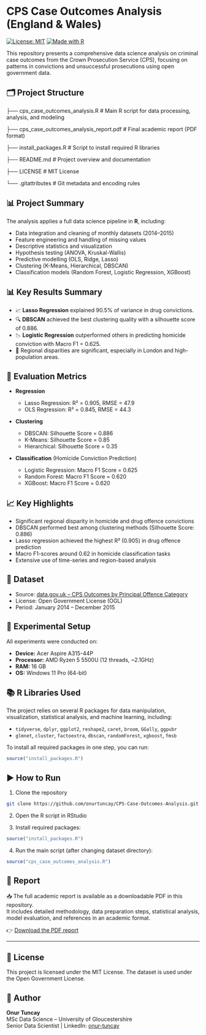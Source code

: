 # CPS Case Outcomes Analysis (England & Wales)


[![License: MIT](https://img.shields.io/badge/License-MIT-yellow.svg)](LICENSE)
[![Made with R](https://img.shields.io/badge/Made%20with-R-1f425f.svg)](https://www.r-project.org/)

This repository presents a comprehensive data science analysis on criminal case outcomes from the Crown Prosecution Service (CPS), focusing on patterns in convictions and unsuccessful prosecutions using open government data.

## 🗂 Project Structure

├── cps_case_outcomes_analysis.R # Main R script for data processing, analysis, and modeling

├── cps_case_outcomes_analysis_report.pdf # Final academic report (PDF format)

├── install_packages.R # Script to install required R libraries

├── README.md # Project overview and documentation

├── LICENSE # MIT License

└── .gitattributes # Git metadata and encoding rules

## 📊 Project Summary

The analysis applies a full data science pipeline in **R**, including:
- Data integration and cleaning of monthly datasets (2014–2015)
- Feature engineering and handling of missing values
- Descriptive statistics and visualization
- Hypothesis testing (ANOVA, Kruskal-Wallis)
- Predictive modelling (OLS, Ridge, Lasso)
- Clustering (K-Means, Hierarchical, DBSCAN)
- Classification models (Random Forest, Logistic Regression, XGBoost)

## 📊 Key Results Summary

- 📈 **Lasso Regression** explained 90.5% of variance in drug convictions.
- 🔍 **DBSCAN** achieved the best clustering quality with a silhouette score of 0.886.
- 📉 **Logistic Regression** outperformed others in predicting homicide conviction with Macro F1 = 0.625.
- 📍 Regional disparities are significant, especially in London and high-population areas.

## 📏 Evaluation Metrics

- **Regression**  
  - Lasso Regression: R² = 0.905, RMSE = 47.9  
  - OLS Regression: R² = 0.845, RMSE = 44.3  

- **Clustering**  
  - DBSCAN: Silhouette Score = 0.886  
  - K-Means: Silhouette Score = 0.85  
  - Hierarchical: Silhouette Score = 0.35  

- **Classification** (Homicide Conviction Prediction)  
  - Logistic Regression: Macro F1 Score = 0.625  
  - Random Forest: Macro F1 Score = 0.620  
  - XGBoost: Macro F1 Score = 0.620  


## 📈 Key Highlights

- Significant regional disparity in homicide and drug offence convictions
- DBSCAN performed best among clustering methods (Silhouette Score: 0.886)
- Lasso regression achieved the highest R² (0.905) in drug offence prediction
- Macro F1-scores around 0.62 in homicide classification tasks
- Extensive use of time-series and region-based analysis

## 📁 Dataset

- Source: [data.gov.uk – CPS Outcomes by Principal Offence Category](https://www.data.gov.uk/dataset/89d0aef9-e2f9-4d1a-b779-5a33707c5f2c/crown-prosecution-service-case-outcomes-by-principal-offence-category-data)
- License: Open Government License (OGL)
- Period: January 2014 – December 2015

## 🧪 Experimental Setup

All experiments were conducted on:
- **Device:** Acer Aspire A315-44P  
- **Processor:** AMD Ryzen 5 5500U (12 threads, ~2.1GHz)  
- **RAM:** 16 GB  
- **OS:** Windows 11 Pro (64-bit)

## 📚 R Libraries Used

The project relies on several R packages for data manipulation, visualization, statistical analysis, and machine learning, including:

- `tidyverse`, `dplyr`, `ggplot2`, `reshape2`, `caret`, `broom`, `GGally`, `ggpubr`
- `glmnet`, `cluster`, `factoextra`, `dbscan`, `randomForest`, `xgboost`, `fmsb`

To install all required packages in one step, you can run:

```r
source("install_packages.R")
```

## ▶️ How to Run

1. Clone the repository

```bash
git clone https://github.com/onurtuncay/CPS-Case-Outcomes-Analysis.git
```

2. Open the R script in RStudio

3. Install required packages:

```r
source("install_packages.R")
```

4. Run the main script (after changing dataset directory):

```r
source("cps_case_outcomes_analysis.R")
```

## 📄 Report

📥 The full academic report is available as a downloadable PDF in this repository.  
It includes detailed methodology, data preparation steps, statistical analysis, model evaluation, and references in an academic format.

👉 [Download the PDF report](./cps_case_outcomes_analysis_report.pdf)

---

## 📝 License

This project is licensed under the MIT License. The dataset is used under the Open Government License.

## 👤 Author

**Onur Tuncay**  
MSc Data Science – University of Gloucestershire  
Senior Data Scientist | LinkedIn: [onur-tuncay](https://linkedin.com/in/onur-tuncay)


